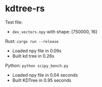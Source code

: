 # kdtree-rs

Test file:

- `dev_vectors.npy` with shape: [750000, 16]

Rust: `cargo run --release`

- Loaded npy file in 0.09s
- Built kd tree in 0.26s

Python: `python scipy_bench.py`

- Loaded npy file in 0.04 seconds
- Built KDTree in 0.95 seconds
